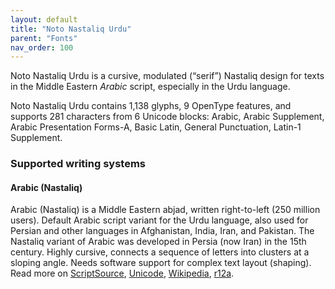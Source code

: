 ```yaml
---
layout: default
title: "Noto Nastaliq Urdu"
parent: "Fonts"
nav_order: 100
---
```

Noto Nastaliq Urdu is a cursive, modulated (“serif”) Nastaliq design for texts in the Middle Eastern _Arabic_ script, especially in the Urdu language. 

Noto Nastaliq Urdu contains 1,138 glyphs, 9 OpenType features, and supports 281 characters from 6 Unicode blocks: Arabic, Arabic Supplement, Arabic Presentation Forms-A, Basic Latin, General Punctuation, Latin-1 Supplement.


### Supported writing systems


#### Arabic (Nastaliq)

Arabic (Nastaliq) is a Middle Eastern abjad, written right-to-left (250 million users). Default Arabic script variant for the Urdu language, also used for Persian and other languages in Afghanistan, India, Iran, and Pakistan. The Nastaliq variant of Arabic was developed in Persia (now Iran) in the 15th century. Highly cursive, connects a sequence of letters into clusters at a sloping angle. Needs software support for complex text layout (shaping). Read more on [ScriptSource](https://scriptsource.org/scr/Aran), [Unicode](https://www.unicode.org/versions/Unicode13.0.0/ch09.pdf#G20596), [Wikipedia](https://en.wikipedia.org/wiki/ISO_15924:Aran), [r12a](https://r12a.github.io/scripts/links?iso=Aran).

